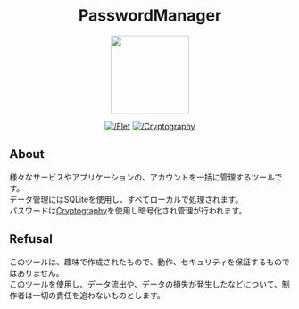 <h1 align="center">PasswordManager</h1>
<p align="center"><img width="140" src="https://raw.githubusercontent.com/NEONS-DESIGN/PasswordManager/refs/heads/main/assets/favicon.png?token=GHSAT0AAAAAACZLKWBMHSXURXOSY4OE5V62ZZERT4Q"></p>

<p align="center">
  <a href="https://flet.dev/"><img src="https://img.shields.io/badge/Flet-v0.24.1-ee3167" alt="/Flet"></a>
  <a href="https://github.com/pyca/cryptography"><img src="https://img.shields.io/badge/Cryptography-v43.0.3-ffdc52" alt="/Cryptography"></a>
</p>

## About

様々なサービスやアプリケーションの、アカウントを一括に管理するツールです。<br>
データ管理にはSQLiteを使用し、すべてローカルで処理されます。<br>
パスワードは<a href="https://github.com/pyca/cryptography">Cryptography</a>を使用し暗号化され管理が行われます。

## Refusal

このツールは、趣味で作成されたもので、動作、セキュリティを保証するものではありません。<br>
このツールを使用し、データ流出や、データの損失が発生したなどについて、制作者は一切の責任を追わないものとします。
